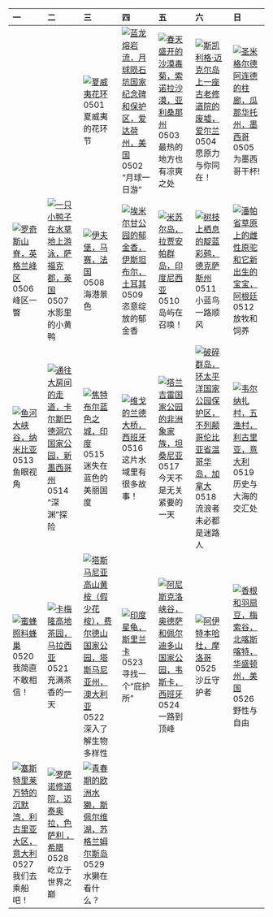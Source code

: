| 一                                                                                                                                                                                                     | 二                                                                                                                                                                                                    | 三                                                                                                                                                                                                                     | 四                                                                                                                                                                                                             | 五                                                                                                                                                                                                                | 六                                                                                                                                                                                                                                 | 日                                                                                                                                                                                                         |
|:------------------------------------------------------------------------------------------------------------------------------------------------------------------------------------------------------|:-----------------------------------------------------------------------------------------------------------------------------------------------------------------------------------------------------|:----------------------------------------------------------------------------------------------------------------------------------------------------------------------------------------------------------------------|:--------------------------------------------------------------------------------------------------------------------------------------------------------------------------------------------------------------|:-----------------------------------------------------------------------------------------------------------------------------------------------------------------------------------------------------------------|:----------------------------------------------------------------------------------------------------------------------------------------------------------------------------------------------------------------------------------|:----------------------------------------------------------------------------------------------------------------------------------------------------------------------------------------------------------|
|                                                                                                                                                                                                       |                                                                                                                                                                                                      | [![](https://www.bing.com/th?id=OHR.HawaiianLei_ZH-CN7857272499_320x240.jpg '夏威夷花环')](https://www.bing.com/th?id=OHR.HawaiianLei_ZH-CN7857272499_UHD.jpg)<br>0501<br>夏威夷的花环节                                          | [![](https://www.bing.com/th?id=OHR.CratersOfTheMoon_ZH-CN8971565042_320x240.jpg '蓝龙熔岩流，月球陨石坑国家纪念碑和保护区，爱达荷州，美国')](https://www.bing.com/th?id=OHR.CratersOfTheMoon_ZH-CN8971565042_UHD.jpg)<br>0502<br>“月球一日游” | [![](https://www.bing.com/th?id=OHR.SonoranSpring_ZH-CN9246678734_320x240.jpg '春天盛开的沙漠毒菊，索诺拉沙漠，亚利桑那州')](https://www.bing.com/th?id=OHR.SonoranSpring_ZH-CN9246678734_UHD.jpg)<br>0503<br>最热的地方也有凉爽之处             | [![](https://www.bing.com/th?id=OHR.JediMonastery_ZH-CN0091557941_320x240.jpg '斯凯利格·迈克尔岛上一座古老修道院的废墟，爱尔兰')](https://www.bing.com/th?id=OHR.JediMonastery_ZH-CN0091557941_UHD.jpg)<br>0504<br>愿原力与你同在！                              | [![](https://www.bing.com/th?id=OHR.SanMiguelAllende_ZH-CN1840507091_320x240.jpg '圣米格尔德阿连德的柱廊，瓜那华托州，墨西哥')](https://www.bing.com/th?id=OHR.SanMiguelAllende_ZH-CN1840507091_UHD.jpg)<br>0505<br>为墨西哥干杯!    |
| [![](https://www.bing.com/th?id=OHR.TheRoachesPeakDistrict_ZH-CN2657532467_320x240.jpg '罗奇斯山脊，英格兰峰区')](https://www.bing.com/th?id=OHR.TheRoachesPeakDistrict_ZH-CN2657532467_UHD.jpg)<br>0506<br>峰区一瞥 | [![](https://www.bing.com/th?id=OHR.LittleDuckling_ZH-CN2922471258_320x240.jpg '一只小鸭子在水草地上游泳，萨福克郡，英国')](https://www.bing.com/th?id=OHR.LittleDuckling_ZH-CN2922471258_UHD.jpg)<br>0507<br>水影里的小黄鸭    | [![](https://www.bing.com/th?id=OHR.PortMarseille_ZH-CN3194394496_320x240.jpg '伊夫堡，马赛，法国')](https://www.bing.com/th?id=OHR.PortMarseille_ZH-CN3194394496_UHD.jpg)<br>0508<br>海港景色                                     | [![](https://www.bing.com/th?id=OHR.EmirganPark_ZH-CN3394557999_320x240.jpg '埃米尔甘公园的郁金香，伊斯坦布尔，土耳其')](https://www.bing.com/th?id=OHR.EmirganPark_ZH-CN3394557999_UHD.jpg)<br>0509<br>恣意绽放的郁金香                  | [![](https://www.bing.com/th?id=OHR.MisoolRajaAmpat_ZH-CN3557473032_320x240.jpg '米苏尔岛，拉贾安帕群岛，印度尼西亚')](https://www.bing.com/th?id=OHR.MisoolRajaAmpat_ZH-CN3557473032_UHD.jpg)<br>0510<br>岛屿在召唤！                  | [![](https://www.bing.com/th?id=OHR.TexasIndigoBunting_ZH-CN3699392300_320x240.jpg '树枝上栖息的靛蓝彩鹀，德克萨斯州')](https://www.bing.com/th?id=OHR.TexasIndigoBunting_ZH-CN3699392300_UHD.jpg)<br>0511<br>小蓝鸟一路顺风                             | [![](https://www.bing.com/th?id=OHR.GuanacoMother_ZH-CN3856540256_320x240.jpg '潘帕省草原上的雌性原驼和它新出生的宝宝，阿根廷')](https://www.bing.com/th?id=OHR.GuanacoMother_ZH-CN3856540256_UHD.jpg)<br>0512<br>放牧和饲养          |
| [![](https://www.bing.com/th?id=OHR.NamibiaCanyon_ZH-CN3973338246_320x240.jpg '鱼河大峡谷，纳米比亚')](https://www.bing.com/th?id=OHR.NamibiaCanyon_ZH-CN3973338246_UHD.jpg)<br>0513<br>鱼眼视角                    | [![](https://www.bing.com/th?id=OHR.CarlsbadNP_ZH-CN4136753542_320x240.jpg '通往大房间的走道，卡尔斯巴德洞穴国家公园，新墨西哥州')](https://www.bing.com/th?id=OHR.CarlsbadNP_ZH-CN4136753542_UHD.jpg)<br>0514<br>“深渊”探险       | [![](https://www.bing.com/th?id=OHR.BlueCityIndia_ZH-CN4275229255_320x240.jpg '焦特布尔蓝色之城，印度')](https://www.bing.com/th?id=OHR.BlueCityIndia_ZH-CN4275229255_UHD.jpg)<br>0515<br>迷失在蓝色的美丽国度                             | [![](https://www.bing.com/th?id=OHR.ReconquistaVigo_ZH-CN4619580424_320x240.jpg '维戈的兰德大桥，西班牙')](https://www.bing.com/th?id=OHR.ReconquistaVigo_ZH-CN4619580424_UHD.jpg)<br>0516<br>这片水域里有很多故事！                | [![](https://www.bing.com/th?id=OHR.TarangireElephants_ZH-CN5447385839_320x240.jpg '塔兰吉雷国家公园的非洲象家族，坦桑尼亚')](https://www.bing.com/th?id=OHR.TarangireElephants_ZH-CN5447385839_UHD.jpg)<br>0517<br>今天不是无关紧要的一天     | [![](https://www.bing.com/th?id=OHR.PacificRimNationalPark_ZH-CN5809123424_320x240.jpg '破碎群岛，环太平洋国家公园保护区，不列颠哥伦比亚省温哥华岛，加拿大')](https://www.bing.com/th?id=OHR.PacificRimNationalPark_ZH-CN5809123424_UHD.jpg)<br>0518<br>流浪者未必都是迷路人 | [![](https://www.bing.com/th?id=OHR.VernazzaItaly_ZH-CN6245826569_320x240.jpg '韦尔纳扎村，五渔村，利古里亚，意大利')](https://www.bing.com/th?id=OHR.VernazzaItaly_ZH-CN6245826569_UHD.jpg)<br>0519<br>历史与大海的交汇处           |
| [![](https://www.bing.com/th?id=OHR.HoneycombBee_ZH-CN6572760814_320x240.jpg '蜜蜂照料蜂巢')](https://www.bing.com/th?id=OHR.HoneycombBee_ZH-CN6572760814_UHD.jpg)<br>0520<br>我简直不敢相信！                      | [![](https://www.bing.com/th?id=OHR.MalaysiaTea_ZH-CN6758939415_320x240.jpg '卡梅隆高地茶园，马拉西亚')](https://www.bing.com/th?id=OHR.MalaysiaTea_ZH-CN6758939415_UHD.jpg)<br>0521<br>充满茶香的一天                  | [![](https://www.bing.com/th?id=OHR.SnowGumTasmania_ZH-CN6975160884_320x240.jpg '塔斯马尼亚高山黄桉（假少花桉），费尔德山国家公园，塔斯马尼亚州，澳大利亚')](https://www.bing.com/th?id=OHR.SnowGumTasmania_ZH-CN6975160884_UHD.jpg)<br>0522<br>深入了解生物多样性 | [![](https://www.bing.com/th?id=OHR.IndianStarTortoise_ZH-CN7177478610_320x240.jpg '印度星龟，斯里兰卡')](https://www.bing.com/th?id=OHR.IndianStarTortoise_ZH-CN7177478610_UHD.jpg)<br>0523<br>寻找一个“庇护所”              | [![](https://www.bing.com/th?id=OHR.OrdesaNationalPark_ZH-CN8545620273_320x240.jpg '阿尼斯克洛峡谷，奥德萨和佩尔迪多山国家公园，韦斯卡，西班牙')](https://www.bing.com/th?id=OHR.OrdesaNationalPark_ZH-CN8545620273_UHD.jpg)<br>0524<br>一路到顶峰 | [![](https://www.bing.com/th?id=OHR.MoroccoBenhaddou_ZH-CN8742267428_320x240.jpg '阿伊特本哈杜，摩洛哥')](https://www.bing.com/th?id=OHR.MoroccoBenhaddou_ZH-CN8742267428_UHD.jpg)<br>0525<br>沙丘守护者                                         | [![](https://www.bing.com/th?id=OHR.MethowWildflowers_ZH-CN8926661958_320x240.jpg '香根和羽扇豆，梅索谷，北喀斯喀特，华盛顿州，美国')](https://www.bing.com/th?id=OHR.MethowWildflowers_ZH-CN8926661958_UHD.jpg)<br>0526<br>野性与自由 |
| [![](https://www.bing.com/th?id=OHR.SestriLevante_ZH-CN9286254645_320x240.jpg '塞斯特里莱万特的沉默湾，利古里亚大区，意大利')](https://www.bing.com/th?id=OHR.SestriLevante_ZH-CN9286254645_UHD.jpg)<br>0527<br>我们去乘船吧！     | [![](https://www.bing.com/th?id=OHR.MeteoraMonastery_ZH-CN9551991708_320x240.jpg '罗萨诺修道院，迈泰奥拉，色萨利 ，希腊')](https://www.bing.com/th?id=OHR.MeteoraMonastery_ZH-CN9551991708_UHD.jpg)<br>0528<br>屹立于世界之巅 | [![](https://www.bing.com/th?id=OHR.MullOtter_ZH-CN9691813587_320x240.jpg '青春期的欧洲水獭，斯佩尔维湖，苏格兰姆尔斯岛')](https://www.bing.com/th?id=OHR.MullOtter_ZH-CN9691813587_UHD.jpg)<br>0529<br>水獭在看什么？                             |                                                                                                                                                                                                               |                                                                                                                                                                                                                  |                                                                                                                                                                                                                                   |                                                                                                                                                                                                           |